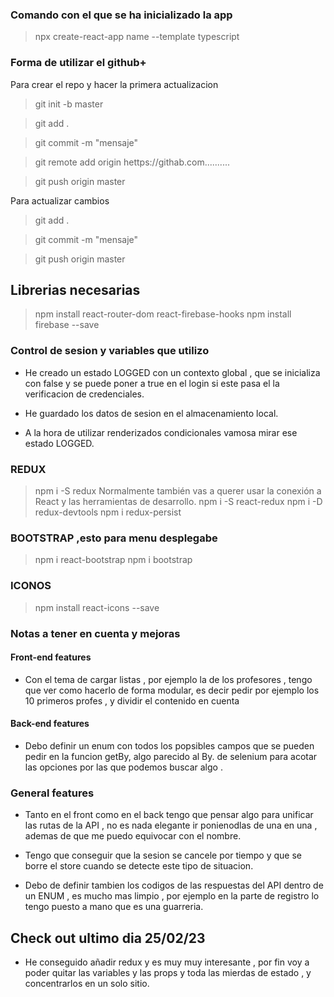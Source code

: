 ### Comando con el que se ha inicializado la app

>npx create-react-app name --template typescript

### Forma de utilizar el github+
Para crear el repo y hacer la primera actualizacion
>git init -b master

>git add .

>git commit -m "mensaje"

>git remote add origin  hettps://githab.com..........

>git push origin master

Para actualizar cambios
>git add .

>git commit -m "mensaje"

>git push origin master


## Librerias necesarias 
>npm install react-router-dom react-firebase-hooks
>npm install firebase --save

### Control de sesion y variables que utilizo
+ He creado un estado LOGGED con un contexto global , que se inicializa con false y se puede poner a true en el login si este pasa el la verificacion de credenciales.

+ He guardado los datos de sesion en el almacenamiento local.

+ A la hora de utilizar renderizados condicionales vamosa  mirar ese estado LOGGED.

### REDUX

>npm i -S redux
Normalmente también vas a querer usar la conexión a React y las herramientas de desarrollo.
>npm i -S react-redux
>npm i -D redux-devtools
>npm i redux-persist

### BOOTSTRAP ,esto para menu desplegabe
>npm i react-bootstrap
>npm i bootstrap

### ICONOS
>npm install react-icons --save


### Notas a tener en cuenta y mejoras
#### Front-end features
+ Con el tema de cargar listas , por ejemplo la de los profesores , tengo que ver como hacerlo de forma modular, es decir pedir por ejemplo los 10 primeros profes , y  dividir el contenido en cuenta 

#### Back-end features
+ Debo definir un enum con todos los popsibles campos que se pueden pedir en la funcion getBy, algo parecido al By. de selenium para acotar  las opciones por las que podemos buscar algo . 

### General features
+ Tanto en el front como en el back tengo que pensar algo para unificar las rutas de la API , no es nada elegante ir ponienodlas de una en una , ademas de que me puedo equivocar con el nombre.

+ Tengo que conseguir que la sesion se cancele por tiempo y que se borre el store cuando se detecte este tipo de situacion.

+ Debo de definir tambien los codigos de las respuestas del API dentro de un ENUM , es mucho mas limpio , por ejemplo en la parte de registro lo tengo puesto a mano que es una guarreria.

## Check out ultimo dia 25/02/23
+ He conseguido añadir redux y es muy muy interesante , por fin voy a poder quitar las variables y las props y toda las mierdas de estado , y concentrarlos en un solo sitio.